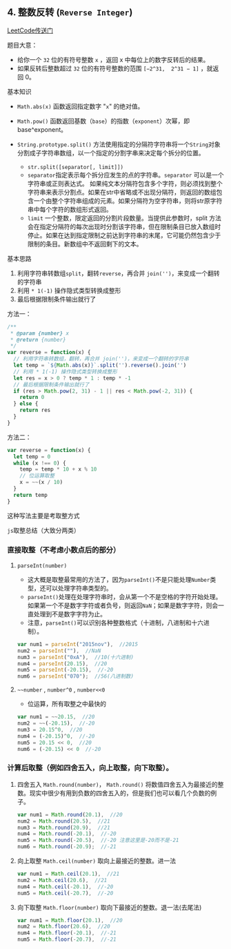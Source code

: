 ## 4. 整数反转 (`Reverse Integer`)
[LeetCode传送门](https://leetcode-cn.com/problems/reverse-integer/)

题目大意：
* 给你一个 `32` 位的有符号整数 `x` ，返回 x 中每位上的数字反转后的结果。
* 如果反转后整数超过 `32` 位的有符号整数的范围 `[−2^31,  2^31 − 1]` ，就返回 0。

基本知识
* `Math.abs(x)` 函数返回指定数字 "`x`" 的绝对值。
* `Math.pow()` 函数返回基数（`base`）的指数（`exponent`）次幂，即 base^exponent。
* `String.prototype.split()` 方法使用指定的分隔符字符串将一个`String`对象分割成子字符串数组，以一个指定的分割字串来决定每个拆分的位置。

    * `str.split([separator[, limit]])`
    * `separator`指定表示每个拆分应发生的点的字符串。`separator` 可以是一个字符串或正则表达式。 如果纯文本分隔符包含多个字符，则必须找到整个字符串来表示分割点。如果在str中省略或不出现分隔符，则返回的数组包含一个由整个字符串组成的元素。如果分隔符为空字符串，则将str原字符串中每个字符的数组形式返回。
    * `limit` 一个整数，限定返回的分割片段数量。当提供此参数时，split 方法会在指定分隔符的每次出现时分割该字符串，但在限制条目已放入数组时停止。如果在达到指定限制之前达到字符串的末尾，它可能仍然包含少于限制的条目。新数组中不返回剩下的文本。



基本思路
1. 利用字符串转数组`split`，翻转`reverse`，再合并 `join('')`，来变成一个翻转的字符串
2. 利用 `* 1(-1)` 操作隐式类型转换成整形
3. 最后根据限制条件输出就行了

方法一：
```JavaScript
/**
 * @param {number} x
 * @return {number}
 */
var reverse = function(x) {
  // 利用字符串转数组，翻转，再合并 join('')，来变成一个翻转的字符串
  let temp = `${Math.abs(x)}`.split('').reverse().join('')
  // 利用 * 1(-1) 操作隐式类型转换成整形
  let res = x > 0 ? temp * 1 : temp * -1
  // 最后根据限制条件输出就行了
  if (res > Math.pow(2, 31) - 1 || res < Math.pow(-2, 31)) {
    return 0
  } else {
    return res
  }
}

```
方法二：
```JavaScript
var reverse = function(x) {
  let temp = 0
  while (x !== 0) {
    temp = temp * 10 + x % 10
    // 位运算取整
    x = ~~(x / 10)
  }
  return temp
}
```
这种写法主要是考取整方式

`js`取整总结（大致分两类）

### 直接取整（不考虑小数点后的部分）
1. `parseInt(number)`

    * 这大概是取整最常用的方法了，因为`parseInt()`不是只能处理`Number`类型，还可以处理字符串类型的。
    * `parseInt()`处理在处理字符串时，会从第一个不是空格的字符开始处理。如果第一个不是数字字符或者负号，则返回`NaN`；如果是数字字符，则会一直处理到不是数字字符为止。
    * 注意，`parseInt()`可以识别各种整数格式（十进制，八进制和十六进制）。
    ```JavaScript
    var num1 = parseInt("2015nov"),  //2015
    num2 = parseInt(""),  //NaN
    num3 = parseInt("0xA"),  //10(十六进制)
    num4 = parseInt(20.15),  //20
    num5 = parseInt(-20.15),  //-20
    num6 = parseInt("070");  //56(八进制数)
    ```

2. `~~number` , `number^0` , `number<<0`

    * 位运算，所有取整之中最快的
    ```JavaScript
    var num1 = ~~20.15,  //20
    num2 = ~~(-20.15),  //-20
    num3 = 20.15^0,  //20
    num4 = (-20.15)^0,  //-20
    num5 = 20.15 << 0,  //20
    num6 = (-20.15) << 0  //-20
    ```


### 计算后取整（例如四舍五入，向上取整，向下取整）。

1. 四舍五入 `Math.round(number)`，  `Math.round()` 将数值四舍五入为最接近的整数。现实中很少有用到负数的四舍五入的，但是我们也可以看几个负数的例子。
    ```JavaScript
    var num1 = Math.round(20.1),  //20
    num2 = Math.round(20.5),  //21
    num3 = Math.round(20.9),  //21
    num4 = Math.round(-20.1),  //-20
    num5 = Math.round(-20.5),  //-20 注意这里是-20而不是-21
    num6 = Math.round(-20.9);  //-21
    ```

2. 向上取整 `Math.ceil(number)` 取向上最接近的整数。进一法
    ```JavaScript
    var num1 = Math.ceil(20.1),  //21
    num2 = Math.ceil(20.6),  //21
    num4 = Math.ceil(-20.1),  //-20
    num5 = Math.ceil(-20.7),  //-20
    ```

3. 向下取整 `Math.floor(number)` 取向下最接近的整数。退一法(去尾法)
    ```JavaScript
    var num1 = Math.floor(20.1),  //20
    num2 = Math.floor(20.6),  //20
    num4 = Math.floor(-20.1),  //-21
    num5 = Math.floor(-20.7),  //-21 
    ```